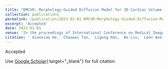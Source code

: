 ```yaml
---
title: "DMCVR: Morphology-Guided Diffusion Model for 3D Cardiac Volume Reconstruction"
collection: publications
permalink: /publication/2023-01-01-DMCVR-Morphology-Guided-Diffusion-Model-for-3D-Cardiac-Volume-Reconstruction
excerpt: 'Accepted'
date: 2023-01-01
venue: 'In the proceedings of International Conference on Medical Image Computing and Computer-Assisted Intervention'
citation: ' Xiaoxiao He,  Chaowei Tan,  Ligong Han,  Bo Liu,  Leon Axel,  Kang Li,  Dimitris Metaxas, &quot;DMCVR: Morphology-Guided Diffusion Model for 3D Cardiac Volume Reconstruction.&quot; In the proceedings of International Conference on Medical Image Computing and Computer-Assisted Intervention, 2023.'
---
```

Accepted

Use [Google Scholar](https://scholar.google.com/scholar?q=DMCVR:+Morphology+Guided+Diffusion+Model+for+3D+Cardiac+Volume+Reconstruction){:target="_blank"} for full citation